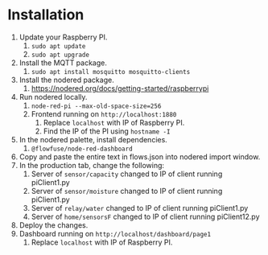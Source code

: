 # Installation

1. Update your Raspberry PI.
   1. `sudo apt update`
   2. `sudo apt upgrade`
2. Install the MQTT package.
   1. `sudo apt install mosquitto mosquitto-clients`
3. Install the nodered package.
   1. https://nodered.org/docs/getting-started/raspberrypi
4. Run nodered locally.
   1. `node-red-pi --max-old-space-size=256`
   2. Frontend running on `http://localhost:1880`
      1. Replace `localhost` with IP of Raspberry PI.
      2. Find the IP of the PI using `hostname -I`
5. In the nodered palette, install dependencies.
   1. `@flowfuse/node-red-dashboard`
6. Copy and paste the entire text in flows.json into nodered import window.
7. In the production tab, change the following:
   1. Server of `sensor/capacity` changed to IP of client running piClient1.py
   2. Server of `sensor/moisture` changed to IP of client running piClient1.py
   3. Server of `relay/water` changed to IP of client running piClient1.py
   4. Server of `home/sensorsF` changed to IP of client running piClient12.py
8. Deploy the changes.
9. Dashboard running on `http://localhost/dashboard/page1`
   1. Replace `localhost` with IP of Raspberry PI.
